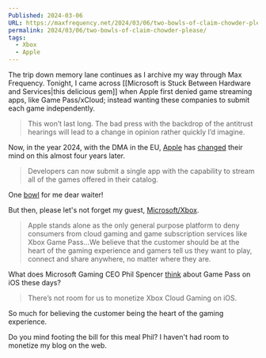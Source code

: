 ```yaml
---
Published: 2024-03-06
URL: https://maxfrequency.net/2024/03/06/two-bowls-of-claim-chowder-please/
permalink: 2024/03/06/two-bowls-of-claim-chowder-please/
tags:
  - Xbox
  - Apple
---
```

The trip down memory lane continues as I archive my way through Max Frequency. Tonight, I came across [[Microsoft is Stuck Between Hardware and Services|this delicious gem]] when Apple first denied game streaming apps, like Game Pass/xCloud; instead wanting these companies to submit each game independently.

> This won’t last long. The bad press with the backdrop of the antitrust hearings will lead to a change in opinion rather quickly I’d imagine.

Now, in the year 2024, with the DMA in the EU, [Apple](https://developer.apple.com/news/?id=f1v8pyay#:~:text=Developers%20can%20now%20submit%20a,are%20found%20within%20their%20apps.) has [changed](https://9to5mac.com/2024/01/25/apple-game-streaming-app-store/) their mind on this almost four years later.

> Developers can now submit a single app with the capability to stream all of the games offered in their catalog.

One [bowl](https://www.urbandictionary.com/define.php?term=Claim%20Chowder) for me dear waiter!

But then, please let's not forget my guest, [Microsoft/Xbox](https://www.theverge.com/2020/8/6/21357771/apple-cloud-gaming-microsoft-xcloud-google-stadia-ios-app-store-guidelines-violations).

>Apple stands alone as the only general purpose platform to deny consumers from cloud gaming and game subscription services like Xbox Game Pass…We believe that the customer should be at the heart of the gaming experience and gamers tell us they want to play, connect and share anywhere, no matter where they are.

What does Microsoft Gaming CEO Phil Spencer [think](https://www.theverge.com/24073666/microsoft-gaming-phil-spencer-interview-ps5-switch-games) about Game Pass on iOS these days?

> There’s not room for us to monetize Xbox Cloud Gaming on iOS.

So much for believing the customer being the heart of the gaming experience.

Do you mind footing the bill for this meal Phil? I haven't had room to monetize my blog on the web.